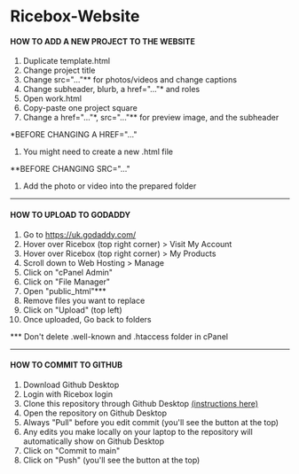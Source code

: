 # Ricebox-Website

#### HOW TO ADD A NEW PROJECT TO THE WEBSITE
1. Duplicate template.html
2. Change project title
3. Change src="..."** for photos/videos and change captions
4. Change subheader, blurb, a href="..."* and roles
5. Open work.html
6. Copy-paste one project square
7. Change a href="..."*, src="..."** for preview image, and the subheader

*BEFORE CHANGING A HREF="..."
1. You might need to create a new .html file

**BEFORE CHANGING SRC="..."
1. Add the photo or video into the prepared folder

---------

#### HOW TO UPLOAD TO GODADDY
1. Go to https://uk.godaddy.com/
2. Hover over Ricebox (top right corner) > Visit My Account
3. Hover over Ricebox (top right corner) > My Products
4. Scroll down to Web Hosting > Manage
5. Click on "cPanel Admin"
6. Click on "File Manager"
7. Open "public_html"***
8. Remove files you want to replace
9. Click on "Upload" (top left)
10. Once uploaded, Go back to folders

*** Don't delete .well-known and .htaccess folder in cPanel

---------

#### HOW TO COMMIT TO GITHUB
1. Download Github Desktop
2. Login with Ricebox login
3. Clone this repository through Github Desktop [(instructions here)](https://docs.github.com/en/github/creating-cloning-and-archiving-repositories/cloning-a-repository-from-github/cloning-a-repository#cloning-a-repository-to-github-desktop)
4. Open the repository on Github Desktop
5. Always "Pull" before you edit commit (you'll see the button at the top)
6. Any edits you make locally on your laptop to the repository will automatically show on Github Desktop
7. Click on "Commit to main"
8. Click on "Push" (you'll see the button at the top)
